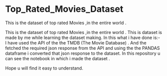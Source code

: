 # Top_Rated_Movies_Dataset
This is the  dataset of  top rated Movies ,in the entire world . 

This is the  dataset of  top rated Movies ,in the entire world . This is dataset is made by me while learning the dataset making.
In this what i have done is:- I have used the API of the  the TMDB (The Movie Database) .
And the fetched the required json response from the API and using the the PANDAS dataframe i converted that json response to the dataset.
In this repository u can see the notebook in which i made the dataset .

Hope u will find it easy to understand.
